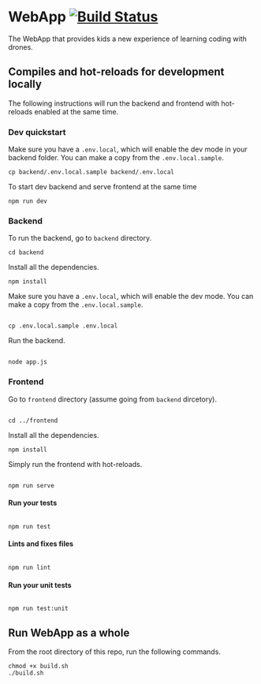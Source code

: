 # WebApp [![Build Status](https://travis-ci.com/xDrone-DSL/WebApp.svg?branch=master)](https://travis-ci.com/xDrone-DSL/WebApp)

The WebApp that provides kids a new experience of learning coding
with drones.

## Compiles and hot-reloads for development locally

The following instructions will run the backend and frontend with
hot-reloads enabled at the same time.

### Dev quickstart

Make sure you have a `.env.local`, which will enable the dev mode in your backend folder.
You can make a copy from the `.env.local.sample`.

```
cp backend/.env.local.sample backend/.env.local
```

To start dev backend and serve frontend at the same time
```
npm run dev
```


### Backend

To run the backend, go to `backend` directory.

```
cd backend
```

Install all the dependencies.

```
npm install
```

Make sure you have a `.env.local`, which will enable the dev mode.
You can make a copy from the `.env.local.sample`.

```

cp .env.local.sample .env.local

```

Run the backend.

```

node app.js

```

### Frontend

Go to `frontend` directory (assume going from `backend` dircetory).

```

cd ../frontend

```

Install all the dependencies.

```
npm install
```

Simply run the frontend with hot-reloads.

```

npm run serve

```

#### Run your tests

```

npm run test

```

#### Lints and fixes files

```

npm run lint

```

#### Run your unit tests

```

npm run test:unit

```

## Run WebApp as a whole

From the root directory of this repo, run the following commands.

```
chmod +x build.sh
./build.sh
```

